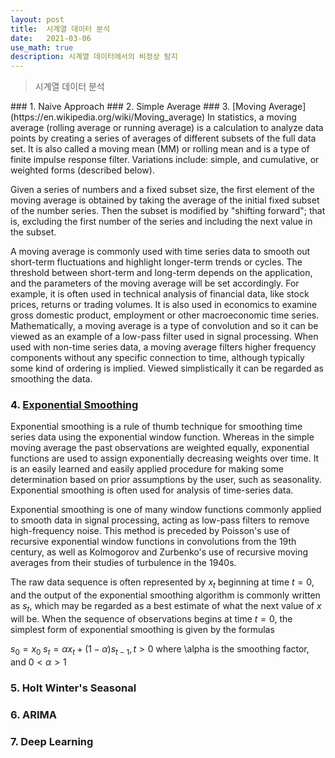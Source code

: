 ```yaml
---
layout: post
title:  시계열 데이터 분석
date:   2021-03-06
use_math: true
description: 시계열 데이터에서의 비정상 탐지
---
```


<blockquote> 시계열 데이터 분석 </blockquote>
### 1. Naive Approach
### 2. Simple Average
### 3. [Moving Average](https://en.wikipedia.org/wiki/Moving_average)
In statistics, a moving average (rolling average or running average) is a calculation to analyze data points by creating a series of averages of different subsets of the full data set. It is also called a moving mean (MM) or rolling mean and is a type of finite impulse response filter. Variations include: simple, and cumulative, or weighted forms (described below).

Given a series of numbers and a fixed subset size, the first element of the moving average is obtained by taking the average of the initial fixed subset of the number series. Then the subset is modified by "shifting forward"; that is, excluding the first number of the series and including the next value in the subset.

A moving average is commonly used with time series data to smooth out short-term fluctuations and highlight longer-term trends or cycles. The threshold between short-term and long-term depends on the application, and the parameters of the moving average will be set accordingly. For example, it is often used in technical analysis of financial data, like stock prices, returns or trading volumes. It is also used in economics to examine gross domestic product, employment or other macroeconomic time series. Mathematically, a moving average is a type of convolution and so it can be viewed as an example of a low-pass filter used in signal processing. When used with non-time series data, a moving average filters higher frequency components without any specific connection to time, although typically some kind of ordering is implied. Viewed simplistically it can be regarded as smoothing the data.
### 4. [Exponential Smoothing](https://en.wikipedia.org/wiki/Exponential_smoothing)
Exponential smoothing is a rule of thumb technique for smoothing time series data using the exponential window function. Whereas in the simple moving average the past observations are weighted equally, exponential functions are used to assign exponentially decreasing weights over time. It is an easily learned and easily applied procedure for making some determination based on prior assumptions by the user, such as seasonality. Exponential smoothing is often used for analysis of time-series data.

Exponential smoothing is one of many window functions commonly applied to smooth data in signal processing, acting as low-pass filters to remove high-frequency noise. This method is preceded by Poisson's use of recursive exponential window functions in convolutions from the 19th century, as well as Kolmogorov and Zurbenko's use of recursive moving averages from their studies of turbulence in the 1940s.

The raw data sequence is often represented by ${x_{t}}$ beginning at time $t=0$, and the output of the exponential smoothing algorithm is commonly written as ${s_{t}}$, which may be regarded as a best estimate of what the next value of $x$ will be. When the sequence of observations begins at time $t=0$, the simplest form of exponential smoothing is given by the formulas

$s_{0} = x_{0}$
$s_{t} = \alpha x_{t} + (1-\alpha)s_{t-1}, t>0$
where \alpha is the smoothing factor, and $0 < \alpha > 1$
### 5. Holt Winter's Seasonal
### 6. ARIMA
### 7. Deep Learning
